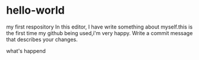 # hello-world
my first respository
In this editor, I have write something about myself.this is the first time my github being used,i'm very happy.
Write a commit message that describes your changes.

what's happend
